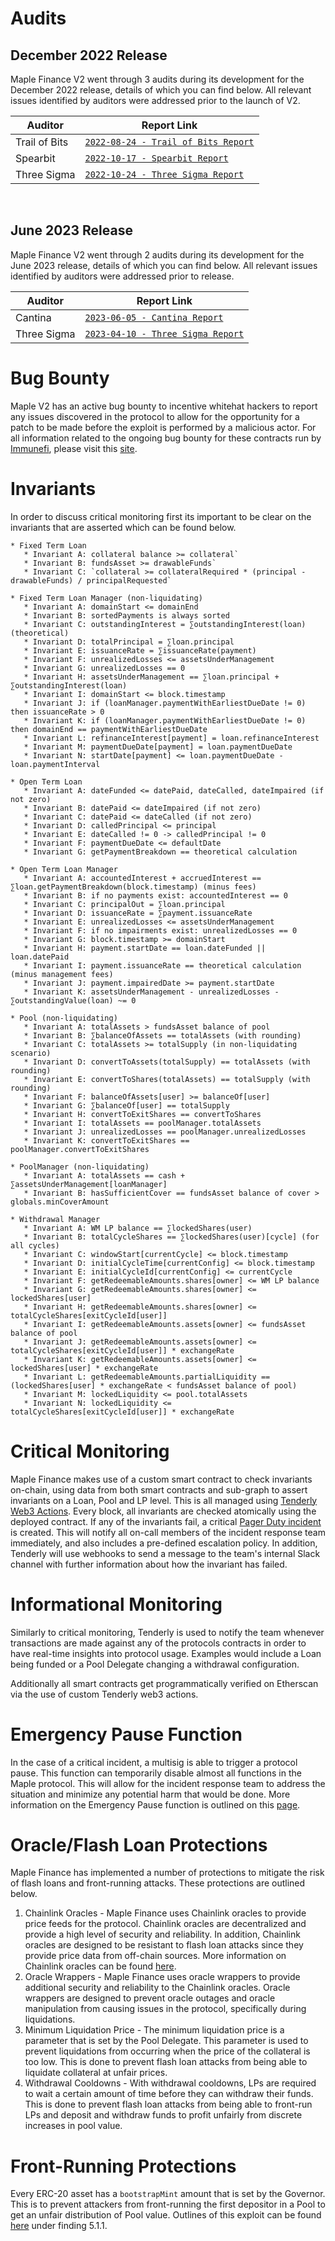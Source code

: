 # Audits

## December 2022 Release
Maple Finance V2 went through 3 audits during its development for the December 2022 release, details of which you can find below. All relevant issues identified by auditors were addressed prior to the launch of V2.

| Auditor | Report Link |
|---|---|
| Trail of Bits | [`2022-08-24 - Trail of Bits Report`](https://docs.google.com/viewer?url=https://github.com/maple-labs/maple-v2-audits/files/10246688/Maple.Finance.v2.-.Final.Report.-.Fixed.-.2022.pdf) |
| Spearbit | [`2022-10-17 - Spearbit Report`](https://docs.google.com/viewer?url=https://github.com/maple-labs/maple-v2-audits/files/10223545/Maple.Finance.v2.-.Spearbit.pdf) |
| Three Sigma | [`2022-10-24 - Three Sigma Report`](https://docs.google.com/viewer?url=https://github.com/maple-labs/maple-v2-audits/files/10223541/three-sigma_maple-finance_code-audit_v1.1.1.pdf) |

<br>

## June 2023 Release
Maple Finance V2 went through 2 audits during its development for the June 2023 release, details of which you can find below. All relevant issues identified by auditors were addressed prior to release.

| Auditor | Report Link |
|---|---|
| Cantina | [`2023-06-05 - Cantina Report`](https://docs.google.com/viewer?url=https://github.com/maple-labs/maple-v2-audits/files/11667848/cantina-maple.pdf) |
| Three Sigma | [`2023-04-10 - Three Sigma Report`](https://docs.google.com/viewer?url=https://github.com/maple-labs/maple-v2-audits/files/11663546/maple-v2-audit_three-sigma_2023.pdf) |

# Bug Bounty

Maple V2 has an active bug bounty to incentive whitehat hackers to report any issues discovered in the protocol to allow for the opportunity for a patch to be made before the exploit is performed by a malicious actor. For all information related to the ongoing bug bounty for these contracts run by [Immunefi](https://immunefi.com/), please visit this [site](https://immunefi.com/bounty/maple/).

# Invariants

In order to discuss critical monitoring first its important to be clear on the invariants that are asserted which can be found below.

```
* Fixed Term Loan
   * Invariant A: collateral balance >= collateral`
   * Invariant B: fundsAsset >= drawableFunds`
   * Invariant C: `collateral >= collateralRequired * (principal - drawableFunds) / principalRequested`

* Fixed Term Loan Manager (non-liquidating)
   * Invariant A: domainStart <= domainEnd
   * Invariant B: sortedPayments is always sorted
   * Invariant C: outstandingInterest = ∑outstandingInterest(loan) (theoretical)
   * Invariant D: totalPrincipal = ∑loan.principal
   * Invariant E: issuanceRate = ∑issuanceRate(payment)
   * Invariant F: unrealizedLosses <= assetsUnderManagement
   * Invariant G: unrealizedLosses == 0
   * Invariant H: assetsUnderManagement == ∑loan.principal + ∑outstandingInterest(loan)
   * Invariant I: domainStart <= block.timestamp
   * Invariant J: if (loanManager.paymentWithEarliestDueDate != 0) then issuanceRate > 0
   * Invariant K: if (loanManager.paymentWithEarliestDueDate != 0) then domainEnd == paymentWithEarliestDueDate
   * Invariant L: refinanceInterest[payment] = loan.refinanceInterest
   * Invariant M: paymentDueDate[payment] = loan.paymentDueDate
   * Invariant N: startDate[payment] <= loan.paymentDueDate - loan.paymentInterval

* Open Term Loan
   * Invariant A: dateFunded <= datePaid, dateCalled, dateImpaired (if not zero)
   * Invariant B: datePaid <= dateImpaired (if not zero)
   * Invariant C: datePaid <= dateCalled (if not zero)
   * Invariant D: calledPrincipal <= principal
   * Invariant E: dateCalled != 0 -> calledPrincipal != 0
   * Invariant F: paymentDueDate <= defaultDate
   * Invariant G: getPaymentBreakdown == theoretical calculation

* Open Term Loan Manager
   * Invariant A: accountedInterest + accruedInterest == ∑loan.getPaymentBreakdown(block.timestamp) (minus fees)
   * Invariant B: if no payments exist: accountedInterest == 0
   * Invariant C: principalOut = ∑loan.principal
   * Invariant D: issuanceRate = ∑payment.issuanceRate
   * Invariant E: unrealizedLosses <= assetsUnderManagement
   * Invariant F: if no impairments exist: unrealizedLosses == 0
   * Invariant G: block.timestamp >= domainStart
   * Invariant H: payment.startDate == loan.dateFunded || loan.datePaid
   * Invariant I: payment.issuanceRate == theoretical calculation (minus management fees)
   * Invariant J: payment.impairedDate >= payment.startDate
   * Invariant K: assetsUnderManagement - unrealizedLosses - ∑outstandingValue(loan) ~= 0

* Pool (non-liquidating)
   * Invariant A: totalAssets > fundsAsset balance of pool
   * Invariant B: ∑balanceOfAssets == totalAssets (with rounding)
   * Invariant C: totalAssets >= totalSupply (in non-liquidating scenario)
   * Invariant D: convertToAssets(totalSupply) == totalAssets (with rounding)
   * Invariant E: convertToShares(totalAssets) == totalSupply (with rounding)
   * Invariant F: balanceOfAssets[user] >= balanceOf[user]
   * Invariant G: ∑balanceOf[user] == totalSupply
   * Invariant H: convertToExitShares == convertToShares
   * Invariant I: totalAssets == poolManager.totalAssets
   * Invariant J: unrealizedLosses == poolManager.unrealizedLosses
   * Invariant K: convertToExitShares == poolManager.convertToExitShares

* PoolManager (non-liquidating)
   * Invariant A: totalAssets == cash + ∑assetsUnderManagement[loanManager]
   * Invariant B: hasSufficientCover == fundsAsset balance of cover > globals.minCoverAmount

* Withdrawal Manager
   * Invariant A: WM LP balance == ∑lockedShares(user)
   * Invariant B: totalCycleShares == ∑lockedShares(user)[cycle] (for all cycles)
   * Invariant C: windowStart[currentCycle] <= block.timestamp
   * Invariant D: initialCycleTime[currentConfig] <= block.timestamp
   * Invariant E: initialCycleId[currentConfig] <= currentCycle
   * Invariant F: getRedeemableAmounts.shares[owner] <= WM LP balance
   * Invariant G: getRedeemableAmounts.shares[owner] <= lockedShares[user]
   * Invariant H: getRedeemableAmounts.shares[owner] <= totalCycleShares[exitCycleId[user]]
   * Invariant I: getRedeemableAmounts.assets[owner] <= fundsAsset balance of pool
   * Invariant J: getRedeemableAmounts.assets[owner] <= totalCycleShares[exitCycleId[user]] * exchangeRate
   * Invariant K: getRedeemableAmounts.assets[owner] <= lockedShares[user] * exchangeRate
   * Invariant L: getRedeemableAmounts.partialLiquidity == (lockedShares[user] * exchangeRate < fundsAsset balance of pool)
   * Invariant M: lockedLiquidity <= pool.totalAssets
   * Invariant N: lockedLiquidity <= totalCycleShares[exitCycleId[user]] * exchangeRate
```

# Critical Monitoring

Maple Finance makes use of a custom smart contract to check invariants on-chain, using data from both smart contracts and sub-graph to assert invariants on a Loan, Pool and LP level. This is all managed using [Tenderly Web3 Actions](https://docs.tenderly.co/web3-actions/intro-to-web3-actions). Every block, all invariants are checked atomically using the deployed contract. If any of the invariants fail, a critical [Pager Duty incident](https://support.pagerduty.com/docs/incidents) is created. This will notify all on-call members of the incident response team immediately, and also includes a pre-defined escalation policy. In addition, Tenderly will use webhooks to send a message to the team's internal Slack channel with further information about how the invariant has failed.

# Informational Monitoring

Similarly to critical monitoring, Tenderly is used to notify the team whenever transactions are made against any of the protocols contracts in order to have real-time insights into protocol usage. Examples would include a Loan being funded or a Pool Delegate changing a withdrawal configuration.

Additionally all smart contracts get programmatically verified on Etherscan via the use of custom Tenderly web3 actions.

# Emergency Pause Function

In the case of a critical incident, a multisig is able to trigger a protocol pause. This function can temporarily disable almost all functions in the Maple protocol. This will allow for the incident response team to address the situation and minimize any potential harm that would be done. More information on the Emergency Pause function is outlined on this [page](../security/emergency-protocol-pause-function.md).

# Oracle/Flash Loan Protections

Maple Finance has implemented a number of protections to mitigate the risk of flash loans and front-running attacks. These protections are outlined below.

1. Chainlink Oracles - Maple Finance uses Chainlink oracles to provide price feeds for the protocol. Chainlink oracles are decentralized and provide a high level of security and reliability. In addition, Chainlink oracles are designed to be resistant to flash loan attacks since they provide price data from off-chain sources. More information on Chainlink oracles can be found [here](https://docs.chain.link/).
2. Oracle Wrappers - Maple Finance uses oracle wrappers to provide additional security and reliability to the Chainlink oracles. Oracle wrappers are designed to prevent oracle outages and oracle manipulation from causing issues in the protocol, specifically during liquidations.
3. Minimum Liquidation Price - The minimum liquidation price is a parameter that is set by the Pool Delegate. This parameter is used to prevent liquidations from occurring when the price of the collateral is too low. This is done to prevent flash loan attacks from being able to liquidate collateral at unfair prices.
4. Withdrawal Cooldowns - With withdrawal cooldowns, LPs are required to wait a certain amount of time before they can withdraw their funds. This is done to prevent flash loan attacks from being able to front-run LPs and deposit and withdraw funds to profit unfairly from discrete increases in pool value.

# Front-Running Protections
Every ERC-20 asset has a `bootstrapMint` amount that is set by the Governor. This is to prevent attackers from front-running the first depositor in a Pool to get an unfair distribution of Pool value. Outlines of this exploit can be found [here](https://docs.google.com/viewer?url=https://github.com/maple-labs/maple-v2-audits/files/10223545/Maple.Finance.v2.-.Spearbit.pdf) under finding 5.1.1.

